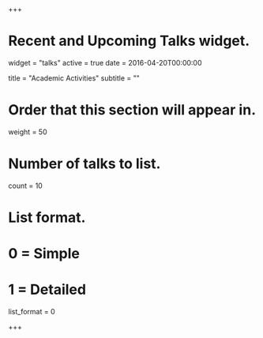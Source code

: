 +++
# Recent and Upcoming Talks widget.
widget = "talks"
active = true
date = 2016-04-20T00:00:00

title = "Academic Activities"
subtitle = ""

# Order that this section will appear in.
weight = 50

# Number of talks to list.
count = 10

# List format.
#   0 = Simple
#   1 = Detailed
list_format = 0

+++

